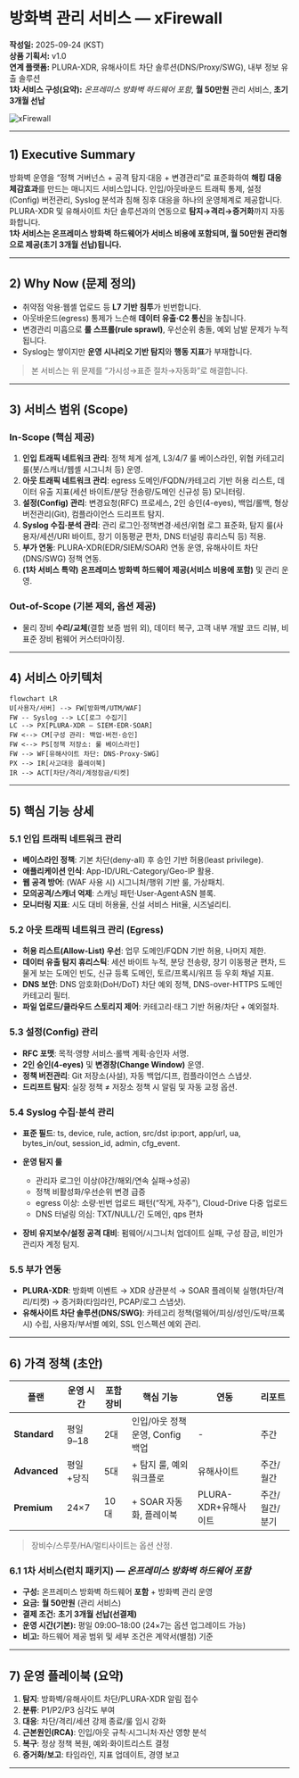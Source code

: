 # 방화벽 관리 서비스 — xFirewall

**작성일:** 2025-09-24 (KST)  
**상품 기획서:** v1.0  
**연계 플랫폼:** PLURA-XDR, 유해사이트 차단 솔루션(DNS/Proxy/SWG), 내부 정보 유출 솔루션  
**1차 서비스 구성(요약):** *온프레미스 방화벽 하드웨어 포함*, **월 50만원** 관리 서비스, **초기 3개월 선납**  


![xFirewall](https://w.plura.io/img/xFirewall.png)

---

## 1) Executive Summary

방화벽 운영을 “정책 거버넌스 + 공격 탐지·대응 + 변경관리”로 표준화하여 **해킹 대응 체감효과**를 만드는 매니지드 서비스입니다. 인입/아웃바운드 트래픽 통제, 설정(Config) 버전관리, Syslog 분석과 침해 징후 대응을 하나의 운영체계로 제공합니다. PLURA-XDR 및 유해사이트 차단 솔루션과의 연동으로 **탐지→격리→증거화**까지 자동화합니다.  
**1차 서비스는 온프레미스 방화벽 하드웨어가 서비스 비용에 포함되며, 월 50만원 관리형으로 제공(초기 3개월 선납)됩니다.**

---

## 2) Why Now (문제 정의)

* 취약점 악용·웹셸 업로드 등 **L7 기반 침투**가 빈번합니다.
* 아웃바운드(egress) 통제가 느슨해 **데이터 유출·C2 통신**을 놓칩니다.
* 변경관리 미흡으로 **룰 스프롤(rule sprawl)**, 우선순위 충돌, 예외 남발 문제가 누적됩니다.
* Syslog는 쌓이지만 **운영 시나리오 기반 탐지**와 **행동 지표**가 부재합니다.

> 본 서비스는 위 문제를 “가시성→표준 절차→자동화”로 해결합니다.

---

## 3) 서비스 범위 (Scope)

### In-Scope (핵심 제공)

1. **인입 트래픽 네트워크 관리**: 정책 체계 설계, L3/4/7 룰 베이스라인, 위협 카테고리 룰(봇/스캐너/웹셸 시그니처 등) 운영.
2. **아웃 트래픽 네트워크 관리**: egress 도메인/FQDN/카테고리 기반 허용 리스트, 데이터 유출 지표(세션 바이트/분당 전송량/도메인 신규성 등) 모니터링.
3. **설정(Config) 관리**: 변경요청(RFC) 프로세스, 2인 승인(4-eyes), 백업/롤백, 형상 버전관리(Git), 컴플라이언스 드리프트 탐지.
4. **Syslog 수집·분석 관리**: 관리 로그인·정책변경·세션/위협 로그 표준화, 탐지 룰(사용자/세션/URI 바이트, 장기 이동평균 편차, DNS 터널링 휴리스틱 등) 적용.
5. **부가 연동**: PLURA-XDR(EDR/SIEM/SOAR) 연동 운영, 유해사이트 차단(DNS/SWG) 정책 연동.
6. **(1차 서비스 특약)** **온프레미스 방화벽 하드웨어 제공(서비스 비용에 포함)** 및 관리 운영.

### Out-of-Scope (기본 제외, 옵션 제공)

* 물리 장비 **수리/교체**(결함 보증 범위 외), 데이터 복구, 고객 내부 개발 코드 리뷰, 비표준 장비 펌웨어 커스터마이징.

---

## 4) 서비스 아키텍처

```mermaid
flowchart LR
U[사용자/서버] --> FW[방화벽/UTM/WAF]
FW -- Syslog --> LC[로그 수집기]
LC --> PX[PLURA-XDR — SIEM·EDR·SOAR]
FW <--> CM[구성 관리: 백업·버전·승인]
FW <--> PS[정책 저장소: 룰 베이스라인]
FW --> WF[유해사이트 차단: DNS·Proxy·SWG]
PX --> IR[사고대응 플레이북]
IR --> ACT[차단/격리/계정잠금/티켓]
```

---

## 5) 핵심 기능 상세

### 5.1 인입 트래픽 네트워크 관리

* **베이스라인 정책**: 기본 차단(deny-all) 후 승인 기반 허용(least privilege).
* **애플리케이션 인식**: App-ID/URL-Category/Geo-IP 활용.
* **웹 공격 방어**: (WAF 사용 시) 시그니처/행위 기반 룰, 가상패치.
* **모의공격/스캐너 억제**: 스캐닝 패턴·User-Agent·ASN 블록.
* **모니터링 지표**: 시도 대비 허용율, 신설 서비스 Hit율, 시즈널리티.

### 5.2 아웃 트래픽 네트워크 관리 (Egress)

* **허용 리스트(Allow-List) 우선**: 업무 도메인/FQDN 기반 허용, 나머지 제한.
* **데이터 유출 탐지 휴리스틱**: 세션 바이트 누적, 분당 전송량, 장기 이동평균 편차, 드물게 보는 도메인 빈도, 신규 등록 도메인, 토르/프록시/워프 등 우회 채널 지표.
* **DNS 보안**: DNS 암호화(DoH/DoT) 차단 예외 정책, DNS-over-HTTPS 도메인 카테고리 필터.
* **파일 업로드/클라우드 스토리지 제어**: 카테고리·태그 기반 허용/차단 + 예외절차.

### 5.3 설정(Config) 관리

* **RFC 포맷**: 목적·영향 서비스·롤백 계획·승인자 서명.
* **2인 승인(4-eyes)** 및 **변경창(Change Window)** 운영.
* **정책 버전관리**: Git 저장소(사설), 자동 백업/디프, 컴플라이언스 스냅샷.
* **드리프트 탐지**: 실장 정책 ≠ 저장소 정책 시 알림 및 자동 교정 옵션.

### 5.4 Syslog 수집·분석 관리

* **표준 필드**: ts, device, rule, action, src/dst ip\:port, app/url, ua, bytes\_in/out, session\_id, admin, cfg\_event.
* **운영 탐지 룰**

  * 관리자 로그인 이상(야간/해외/연속 실패→성공)
  * 정책 비활성화/우선순위 변경 급증
  * egress 이상: 소량·빈번 업로드 패턴(“작게, 자주”), Cloud-Drive 다중 업로드
  * DNS 터널링 의심: TXT/NULL/긴 도메인, qps 편차
* **장비 유지보수/설정 공격 대비**: 펌웨어/시그니처 업데이트 실패, 구성 잠금, 비인가 관리자 계정 탐지.

### 5.5 부가 연동

* **PLURA-XDR**: 방화벽 이벤트 → XDR 상관분석 → SOAR 플레이북 실행(차단/격리/티켓) → 증거화(타임라인, PCAP/로그 스냅샷).
* **유해사이트 차단 솔루션(DNS/SWG)**: 카테고리 정책(멀웨어/피싱/성인/도박/프록시) 수립, 사용자/부서별 예외, SSL 인스펙션 예외 관리.


---

## 6) 가격 정책 (초안)

| 플랜           | 운영 시간   | 포함 장비 | 핵심 기능                  | 연동              | 리포트      |
| ------------ | ------- | ----- | ---------------------- | --------------- | -------- |
| **Standard** | 평일 9–18 | 2대    | 인입/아웃 정책 운영, Config 백업 | -               | 주간       |
| **Advanced** | 평일+당직   | 5대    | + 탐지 룰, 예외 워크플로        | 유해사이트           | 주간/월간    |
| **Premium**  | 24×7    | 10대   | + SOAR 자동화, 플레이북       | PLURA-XDR+유해사이트 | 주간/월간/분기 |

> 장비수/스루풋/HA/멀티사이트는 옵션 산정.

### 6.1 **1차 서비스(런치 패키지)** — *온프레미스 방화벽 하드웨어 포함*

* **구성:** 온프레미스 방화벽 하드웨어 **포함** + 방화벽 관리 운영
* **요금:** **월 50만원** (관리 서비스)
* **결제 조건:** **초기 3개월 선납(선결제)**
* **운영 시간(기본):** 평일 09:00–18:00 (24×7는 옵션 업그레이드 가능)
* **비고:** 하드웨어 제공 범위 및 세부 조건은 계약서(별첨) 기준

---

## 7) 운영 플레이북 (요약)

1. **탐지**: 방화벽/유해사이트 차단/PLURA-XDR 알림 접수
2. **분류**: P1/P2/P3 심각도 부여
3. **대응**: 차단/격리/세션 강제 종료/룰 임시 강화
4. **근본원인(RCA)**: 인입/아웃 규칙·시그니처·자산 영향 분석
5. **복구**: 정상 정책 복원, 예외·화이트리스트 결정
6. **증거화/보고**: 타임라인, 지표 업데이트, 경영 보고

---

